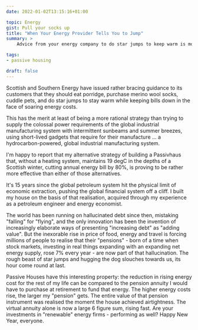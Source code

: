 ```yaml
---
date: 2022-01-02T13:15:16+01:00

topic: Energy
gist: Pull your socks up
title: "When Your Energy Provider Tells You to Jump"
summary: > 
    Advice from your energy company to do star jumps to keep warm is more rational than printing money to build "renewable" devices that won't run without hydrocarbon.

tags:
- passive housing

draft: false
---
```


Scottish and Southern Energy have issued rather bracing guidance to its customers that they should eat porridge, purchase merino wool socks, cuddle pets, and do star jumps to stay warm while keeping bills down in the face of soaring energy costs.

This has the merit at least of being a more rational strategy than trying to supply the colossal power requirements of the global industrial manufacturing system with intermittent sunbeams and summer breezes, using short-lived gadgets that require for their manufacture ... a hydrocarbon-powered, global industrial manufacturing system.

I'm happy to report that my alternative strategy of building a Passivhaus that, without a heating system, maintains 19 degC in the depths of a Scottish winter, cutting annual energy bill by 80%, is proving to be rather more effective than either of those alternatives.

It's 15 years since the global petroleum system hit the physical limit of economic extraction, pushing the global financial system off a cliff. I built my house on the basis of that realisation, acquired through my experience as a petroleum engineer and energy economist. 

The world has been running on hallucinated debt since then, mistaking "falling" for "flying", and the only innovation has been the invention of increasingly elaborate ways of presenting "increasing debt" as "adding value". But the inexorable rise in price of food, energy and travel is forcing millions of people to realise that their "pensions" - born of a time when stock markets, investing in real things expanding with an expanding net energy supply, rose 7% every year - are now part of that hallucination. The rough beast of star jumps and hugging the dog slouches towards us, its hour come round at last.

Passive Houses have this interesting property: the reduction in rising energy cost for the rest of my life can be compared to the pension annuity I would have to purchase at retirement to fund that energy. The higher energy costs rise, the larger my "pension" gets. The entire value of that pension instrument was realised the moment the house achieved airtightness. The virtual annuity alone is now a large 6 figure sum, rising fast. Are your investments in "renewable" energy firms - performing as well?
Happy New Year, everyone.